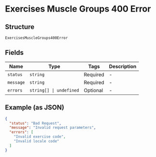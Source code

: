 
# Exercises Muscle Groups 400 Error

## Structure

`ExercisesMuscleGroups400Error`

## Fields

| Name | Type | Tags | Description |
|  --- | --- | --- | --- |
| `status` | `string` | Required | - |
| `message` | `string` | Required | - |
| `errors` | `string[] \| undefined` | Optional | - |

## Example (as JSON)

```json
{
  "status": "Bad Request",
  "message": "Invalid request parameters",
  "errors": [
    "Invalid exercise code",
    "Invalid locale code"
  ]
}
```

